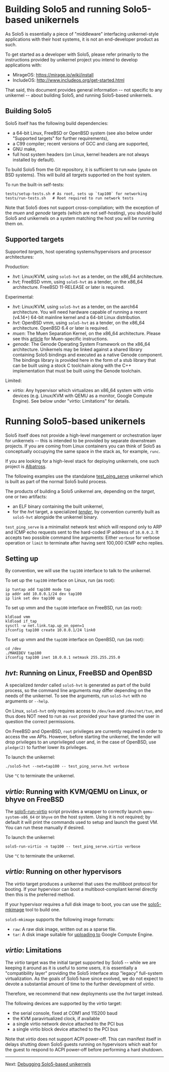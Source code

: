 # Building Solo5 and running Solo5-based unikernels

As Solo5 is essentially a piece of "middleware" interfacing unikernel-style
applications with their host systems, it is not an end-developer product as
such.

To get started as a developer with Solo5, please refer primarily to the
instructions provided by unikernel project you intend to develop applications
with:

- MirageOS: https://mirage.io/wiki/install
- IncludeOS: http://www.includeos.org/get-started.html

That said, this document provides general information -- not specific to any
unikernel -- about building Solo5, and running Solo5-based unikernels.

## Building Solo5

Solo5 itself has the following build dependencies:

* a 64-bit Linux, FreeBSD or OpenBSD system (see also below under "Supported
  targets" for further requirements),
* a C99 compiler; recent versions of GCC and clang are supported,
* GNU make,
* full host system headers (on Linux, kernel headers are not always installed
  by default).

To build Solo5 from the Git repository, it is sufficient to run `make` (`gmake`
on BSD systems). This will build all _targets_ supported on the host system.

To run the built-in self-tests:

    tests/setup-tests.sh # As root, sets up `tap100` for networking
    tests/run-tests.sh   # Root required to run network tests

Note that Solo5 does not support cross-compilation; with the exception of the
_muen_ and _genode_ targets (which are not self-hosting), you should build
Solo5 and unikernels on a system matching the host you will be running them on.

## Supported targets

Supported _targets_, host operating systems/hypervisors and processor
architectures:

Production:

* _hvt_: Linux/KVM, using `solo5-hvt` as a tender, on the x86\_64 architecture.
* _hvt_; FreeBSD vmm, using `solo5-hvt` as a tender, on the x86\_64
  architecture.  FreeBSD 11-RELEASE or later is required.

Experimental:

* _hvt_: Linux/KVM, using `solo5-hvt` as a tender, on the aarch64 architecture.
  You will need hardware capable of running a recent (v4.14+) 64-bit mainline
  kernel and a 64-bit Linux distribution.
* _hvt_: OpenBSD vmm, using `solo5-hvt` as a tender, on the x86\_64
  architecture.  OpenBSD 6.4 or later is required.
* _muen_: The Muen Separation Kernel, on the x86\_64 architecture. Please see
  this [article](https://muen.sk/articles.html#mirageos-unikernels) for
  Muen-specific instructions.
* _genode_: The Genode Operating System Framework on the x86\_64 architecture.
  Unikernels may be linked against a shared library containing Solo5 bindings
  and executed as a native Genode component. The bindings library is provided
  here in the form of a stub library that can be built using a stock C
  toolchain along with the C++ implementation that must be built using the
  Genode toolchain.

Limited:

* _virtio_: Any hypervisor which virtualizes an x86\_64 system with virtio
  devices (e.g.  Linux/KVM with QEMU as a monitor, Google Compute Engine). See
  below under "_virtio_: Limitations" for details.

# Running Solo5-based unikernels

Solo5 itself does not provide a high-level mangement or orchestration layer for
unikernels -- this is intended to be provided by separate downstream projects.
If you are coming from Linux containers you can think of Solo5 as conceptually
occupying the same space in the stack as, for example, `runc`.

If you are looking for a high-level stack for deploying unikernels, one such
project is [Albatross](https://hannes.nqsb.io/Posts/VMM).

The following examples use the standalone
[test\_ping\_serve](tests/test_ping_serve/test_ping_serve.c) unikernel which is
built as part of the normal Solo5 build process.

The products of building a Solo5 unikernel are, depending on the _target_, one
or two artifacts:

- an ELF binary containing the built unikernel,
- for the _hvt_ target, a specialized _[tender](architecture.md)_, by
  convention currently built as `solo5-hvt` alongside the unikernel binary.

`test_ping_serve` is a minimalist network test which will respond only to ARP
and ICMP echo requests sent to the hard-coded IP address of `10.0.0.2`. It
accepts two possible command line arguments: Either `verbose` for verbose
operation or `limit` to terminate after having sent 100,000 ICMP echo replies.

## Setting up

By convention, we will use the `tap100` interface to talk to the unikernel.

To set up the `tap100` interface on Linux, run (as root):

    ip tuntap add tap100 mode tap
    ip addr add 10.0.0.1/24 dev tap100
    ip link set dev tap100 up

To set up vmm and the `tap100` interface on FreeBSD, run (as root):

    kldload vmm
    kldload if_tap
    sysctl -w net.link.tap.up_on_open=1
    ifconfig tap100 create 10.0.0.1/24 link0

To set up vmm and the `tap100` interface on OpenBSD, run (as root):

    cd /dev
    ./MAKEDEV tap100
    ifconfig tap100 inet 10.0.0.1 netmask 255.255.255.0

## _hvt_: Running on Linux, FreeBSD and OpenBSD

A specialized _tender_ called `solo5-hvt` is generated as part of the
build process, so the command line arguments may differ depending on
the needs of the unikernel.  To see the arguments, run `solo5-hvt` with
no arguments or `--help`.

On Linux, `solo5-hvt` only requires access to `/dev/kvm` and `/dev/net/tun`,
and thus does NOT need to run as `root` provided your have granted the user in
question the correct permissions.

On FreeBSD and OpenBSD, `root` privileges are currently required in order to
access the `vmm` APIs. However, before starting the unikernel, the tender will
drop privileges to an unprivileged user and, in the case of OpenBSD, use
`pledge(2)` to further lower its privileges.

To launch the unikernel:

    ./solo5-hvt --net=tap100 -- test_ping_serve.hvt verbose

Use `^C` to terminate the unikernel.

## _virtio_: Running with KVM/QEMU on Linux, or bhyve on FreeBSD

The [solo5-run-virtio](tools/run/solo5-run-virtio.sh) script provides a wrapper
to correctly launch `qemu-system-x86_64` or `bhyve` on the host system.  Using
it is not required; by default it will print the commands used to setup and
launch the guest VM. You can run these manually if desired.

To launch the unikernel:

    solo5-run-virtio -n tap100 -- test_ping_serve.virtio verbose

Use `^C` to terminate the unikernel.

## _virtio_: Running on other hypervisors

The _virtio_ target produces a unikernel that uses the multiboot
protocol for booting. If your hypervisor can boot a multiboot-compliant
kernel directly then this is the preferred method.

If your hypervisor requires a full disk image to boot, you can use the
[solo5-mkimage](tools/mkimage/solo5-mkimage.sh) tool to build one.

`solo5-mkimage` supports the following image formats:

* `raw`: A raw disk image, written out as a sparse file.
* `tar`: A disk image suitable for [uploading to](https://cloud.google.com/compute/docs/tutorials/building-images#publishingimage) Google Compute Engine.

## _virtio_: Limitations

The _virtio_ target was the initial target supported by Solo5 -- while we are
keeping it around as it is useful to some users, it is essentially a
"compatibility layer" providing the Solo5 interface atop "legacy" full-system
virtualization. As the goals of Solo5 have since evolved, we do not expect to
devote a substantial amount of time to the further development of _virtio_.

Therefore, we recommend that new deployments use the _hvt_ target instead.

The following devices are supported by the _virtio_ target:

* the serial console, fixed at COM1 and 115200 baud
* the KVM paravirtualized clock, if available
* a single virtio network device attached to the PCI bus
* a single virtio block device attached to the PCI bus

Note that _virtio_ does not support ACPI power-off. This can manifest itself in
delays shutting down Solo5 guests running on hypervisors which wait for the
guest to respond to ACPI power-off before performing a hard shutdown.

----

Next: [Debugging Solo5-based unikernels](debugging.md)
